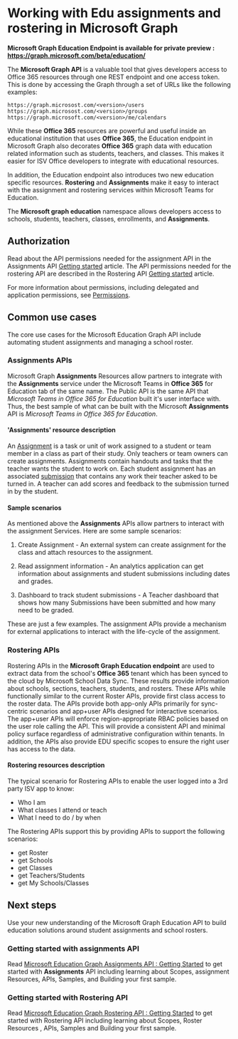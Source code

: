 # Working with Edu assignments and rostering in Microsoft Graph


**Microsoft Graph Education Endpoint is available for private preview :
https://graph.microsoft.com/beta/education/**

The **Microsoft Graph API** is a valuable tool that gives developers access to Office 365 resources through one REST endpoint and one access token.  This is done by accessing the Graph through a set of URLs like the following examples:

    https://graph.microsost.com/<version>/users
    https://graph.microsost.com/<version>/groups
    https://graph.microsoft.com/<version>/me/calendars

While these **Office 365** resources are powerful and useful inside an educational institution that uses **Office 365**, the Education endpoint in Microsoft Graph also decorates **Office 365** graph data with education related information such as students, teachers, and classes. This makes it easier for ISV Office developers to integrate with educational resources.   

In addition, the Education endpoint also introduces two new education specific resources. **Rostering** and **Assignments** make it easy to interact with the assignment and rostering services within Microsoft Teams for Education.

The **Microsoft graph education** namespace allows developers access to schools, students, teachers, classes, enrollments, and **Assignments**.

## Authorization
 
Read about the API permissions needed for the assignment API in the Assignments API [Getting started](./Assignments/GettingStarted.md) article. The API permissions needed for the rostering API are described in the Rostering API [Getting started](./Rostering/GettingStarted.md) article.

For more information about permissions, including delegated and application permissions, see [Permissions](../../../concepts/permissions_reference.md). 

## Common use cases 

The core use cases for the Microsoft Education Graph API include automating student assignments and managing a school roster.

### Assignments APIs

Microsoft Graph **Assignments** Resources allow partners to integrate with the **Assignments** service under the Microsoft Teams in **Office 365** for Education tab of the same name.  The Public API is the same API that _Microsoft Teams in Office 365 for Education_ built it's user interface with.  Thus, the best sample of what can be built with the Microsoft **Assignments** API is _Microsoft Teams in Office 365 for Education_.  


#### 'Assignments' resource description 

An [Assignment](./Assignments/resources/educationassignmentresource.md) is a task or unit of work assigned to a student or team member in a class as part of their study.  Only teachers or team owners can create assignments.  Assignments contain handouts and tasks that the teacher wants the student to work on.  Each student assignment has an associated [submission](./Assignments/resources/educationsubmissionresource.md) that contains any work their teacher asked to be turned in. A teacher can add scores and feedback to the submission turned in by the student.


#### Sample scenarios
As mentioned above the **Assignments** APIs allow partners to interact with the assignment Services. Here are some sample scenarios:

1. Create Assignment  - An external system can create assignment for the class and attach resources to the assignment.

2. Read assignment information - An analytics application can get information about assignments and student submissions including dates and grades.

3. Dashboard to track student submissions - A Teacher dashboard that shows how many Submissions have been submitted and how many need to be graded.

These are just a few examples. The assignment APIs provide a mechanism for external applications to interact with the life-cycle of the assignment.



### Rostering APIs

Rostering APIs in the **Microsoft Graph Education endpoint** are used to extract data from the school's **Office 365** tenant which has been synced to the cloud by Microsoft School Data Sync. These results provide information about schools, sections, teachers, students, and rosters. These APIs while functionally similar to the current Roster APIs, provide first class access to the roster data. The APIs provide both app-only APIs primarily for sync-centric scenarios and app+user APIs designed for interactive scenarios.  The app+user APIs will enforce region-appropriate RBAC policies based on the user role calling the API.  This will provide a consistent API and minimal policy surface regardless of administrative configuration within tenants. In addition, the APIs also provide EDU specific scopes to ensure the right user has access to the data.

#### Rostering resources description
The typical scenario for Rostering APIs to enable the user logged into a 3rd party ISV app to know:
- Who I am
- What classes I attend or teach
- What I need to do / by when

The Rostering APIs support this by providing APIs to support the following scenarios:

- get Roster
- get Schools
- get Classes
- get Teachers/Students
- get My Schools/Classes






## Next steps
Use your new understanding of the Microsoft Graph Education API to build education solutions around student assignments and school rosters.

### Getting started with assignments API
Read [Microsoft Education Graph Assignments API :  Getting Started](./Assignments/GettingStarted.md) to get started with  **Assignments** API including learning about Scopes, assignment Resources, APIs, Samples, and Building your first sample.


### Getting started with Rostering API
Read [Microsoft Education Graph Rostering API :  Getting Started](./Rostering/GettingStarted.md) to get started with Rostering API including learning about Scopes, Roster Resources , APIs, Samples and Building your first sample.


